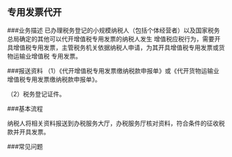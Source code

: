 ## 专用发票代开

###业务描述
    已办理税务登记的小规模纳税人（包括个体经营者）以及国家税务总局确定的其他可以代开增值税专用发票的纳税人发生
    增值税应税行为，需要开具增值税专用发票，主管税务机关依据纳税人申请，为其开具增值税专用发票或货物运输业增值税
    专用发票。





###报送资料
（1）《代开增值税专用发票缴纳税款申报单》或《代开货物运输业增值税专用发票缴纳税款申报单》。

（2）税务登记证件。




###基本流程

 纳税人将相关资料报送到办税服务大厅，办税服务厅核对资料，符合条件的征收税款并开具发票。



###常见问题




